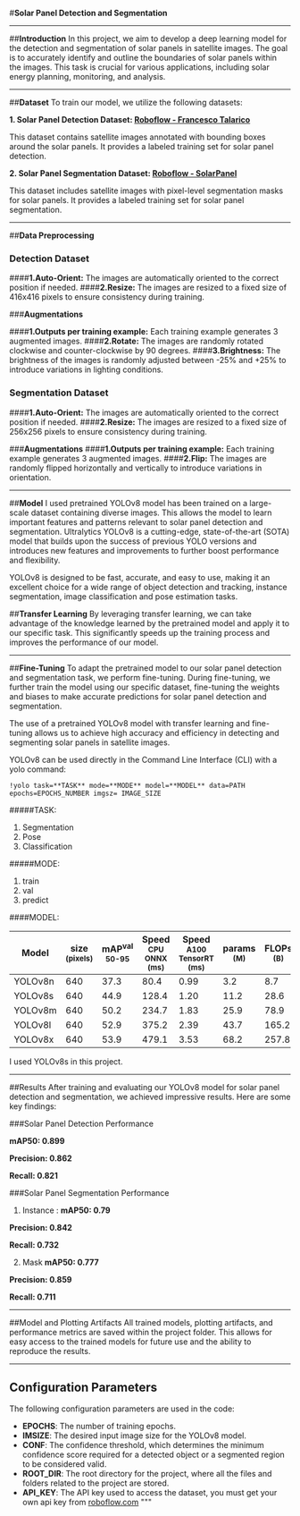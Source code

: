 #**Solar Panel Detection and Segmentation**

---

##**Introduction**
In this project, we aim to develop a deep learning model for the detection and segmentation of solar panels in satellite images. The goal is to accurately identify and outline the boundaries of solar panels within the images. This task is crucial for various applications, including solar energy planning, monitoring, and analysis.

---

##**Dataset**
To train our model, we utilize the following datasets:

**1. Solar Panel Detection Dataset: [Roboflow - Francesco Talarico](https://universe.roboflow.com/francesco-talarico/pannelli-8wkam)**

This dataset contains satellite images annotated with bounding boxes around the solar panels. It provides a labeled training set for solar panel detection.

**2. Solar Panel Segmentation Dataset: [Roboflow - SolarPanel](https://universe.roboflow.com/solarpanel-3ku0x/solar_panel-cvecl)**

This dataset includes satellite images with pixel-level segmentation masks for solar panels. It provides a labeled training set for solar panel segmentation.

---

##**Data Preprocessing**

### **Detection Dataset**

####**1.Auto-Orient:**
The images are automatically oriented to the correct position if needed. ####**2.Resize:**
The images are resized to a fixed size of 416x416 pixels to ensure consistency during training.

###**Augmentations**

####**1.Outputs per training example:**
Each training example generates 3 augmented images. ####**2.Rotate:**
The images are randomly rotated clockwise and counter-clockwise by 90 degrees. ####**3.Brightness:**
The brightness of the images is randomly adjusted between -25% and +25% to introduce variations in lighting conditions.

### **Segmentation Dataset**

####**1.Auto-Orient:**
The images are automatically oriented to the correct position if needed. ####**2.Resize:**
The images are resized to a fixed size of 256x256 pixels to ensure consistency during training.

###**Augmentations** ####**1.Outputs per training example:**
Each training example generates 3 augmented images. ####**2.Flip:**
The images are randomly flipped horizontally and vertically to introduce variations in orientation.

---

##**Model**
I used pretrained YOLOv8 model has been trained on a large-scale dataset containing diverse images. This allows the model to learn important features and patterns relevant to solar panel detection and segmentation.
Ultralytics YOLOv8 is a cutting-edge, state-of-the-art (SOTA) model that builds upon the success of previous YOLO versions and introduces new features and improvements to further boost performance and flexibility.

YOLOv8 is designed to be fast, accurate, and easy to use, making it an excellent choice for a wide range of object detection and tracking, instance segmentation, image classification and pose estimation tasks.

##**Transfer Learning**
By leveraging transfer learning, we can take advantage of the knowledge learned by the pretrained model and apply it to our specific task. This significantly speeds up the training process and improves the performance of our model.

---

##**Fine-Tuning**
To adapt the pretrained model to our solar panel detection and segmentation task, we perform fine-tuning. During fine-tuning, we further train the model using our specific dataset, fine-tuning the weights and biases to make accurate predictions for solar panel detection and segmentation.

The use of a pretrained YOLOv8 model with transfer learning and fine-tuning allows us to achieve high accuracy and efficiency in detecting and segmenting solar panels in satellite images.

YOLOv8 can be used directly in the Command Line Interface (CLI) with a yolo command:

    !yolo task=**TASK** mode=**MODE** model=**MODEL** data=PATH epochs=EPOCHS_NUMBER imgsz= IMAGE_SIZE

#####TASK:

1.  Segmentation
2.  Pose
3.  Classification

#####MODE:

1. train
2. val
3. predict

####MODEL:

| Model   | size<br><sup>(pixels) | mAP<sup>val<br>50-95 | Speed<br><sup>CPU ONNX<br>(ms) | Speed<br><sup>A100 TensorRT<br>(ms) | params<br><sup>(M) | FLOPs<br><sup>(B) |
| ------- | --------------------- | -------------------- | ------------------------------ | ----------------------------------- | ------------------ | ----------------- |
| YOLOv8n | 640                   | 37.3                 | 80.4                           | 0.99                                | 3.2                | 8.7               |
| YOLOv8s | 640                   | 44.9                 | 128.4                          | 1.20                                | 11.2               | 28.6              |
| YOLOv8m | 640                   | 50.2                 | 234.7                          | 1.83                                | 25.9               | 78.9              |
| YOLOv8l | 640                   | 52.9                 | 375.2                          | 2.39                                | 43.7               | 165.2             |
| YOLOv8x | 640                   | 53.9                 | 479.1                          | 3.53                                | 68.2               | 257.8             |

I used YOLOv8s in this project.

---

##Results
After training and evaluating our YOLOv8 model for solar panel detection and segmentation, we achieved impressive results. Here are some key findings:

###Solar Panel Detection Performance

**mAP50: 0.899**

**Precision: 0.862**

**Recall: 0.821**

###Solar Panel Segmentation Performance

1. Instance :
   **mAP50: 0.79**

**Precision: 0.842**

**Recall: 0.732**

2. Mask
   **mAP50: 0.777**

**Precision: 0.859**

**Recall: 0.711**

---

##Model and Plotting Artifacts
All trained models, plotting artifacts, and performance metrics are saved within the project folder. This allows for easy access to the trained models for future use and the ability to reproduce the results.

---

## Configuration Parameters

The following configuration parameters are used in the code:

- **EPOCHS**: The number of training epochs.
- **IMSIZE**: The desired input image size for the YOLOv8 model.
- **CONF**: The confidence threshold, which determines the minimum confidence score required for a detected object or a segmented region to be considered valid.
- **ROOT_DIR**: The root directory for the project, where all the files and folders related to the project are stored.
- **API_KEY**: The API key used to access the dataset, you must get your own api key from [roboflow.com](https://roboflow.com/)
  """
